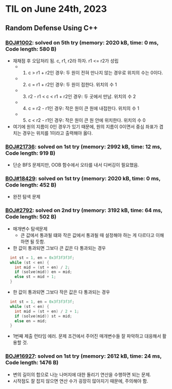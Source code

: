 # **TIL on June 24th, 2023**

## Random Defense Using C++
### [BOJ#1002](/Problem%20Solving/boj/random%20defense/1002-06-23-2023.cpp): solved on 5th try (memory: 2020 kB, time: 0 ms, Code length: 580 B)
* 재채점 후 오답처리 됨. c, r1, r2라 하자. r1 <= r2가 성립
  - 1. c > r1 + r2인 경우: 두 원이 전혀 만나지 않는 경우로 위치의 수는 0이다.
  - 2. c = r1 + r2인 경우: 두 원이 접한다. 위치의 수 1
  - 3. r2 - r1 < c < r1 + r2인 경우: 두 곳에서 만남. 위치의 수 2
  - 4. c = r2 - r1인 경우: 작은 원이 큰 원에 내접한다. 위치의 수 1
  - 5. c < r2 - r1인 경우: 작은 원이 큰 원 안에 위치한다. 위치의 수 0
* 여기에 원의 지름이 0인 경우가 있기 때문에, 원의 지름이 0이면서 중심 좌표가 겹치는 경우는 위치를 1이라고 출력해야 옳다.

### [BOJ#21736](/Problem%20Solving/boj/random%20defense/21736-06-23-2023.cpp): solved on 1st try (memory: 2992 kB, time: 12 ms, Code length: 919 B)
* 단순 BFS 문제지만, OOB 함수에서 오타를 내서 디버깅이 필요했음.


### [BOJ#18429](/Problem%20Solving/boj/random%20defense/18429-06-23-2023.cpp): solved on 1st try (memory: 2020 kB, time: 0 ms, Code length: 452 B)
* 완전 탐색 문제


### [BOJ#2792](/Problem%20Solving/boj/random%20defense/2792-06-24-2023.cpp): solved on 2nd try (memory: 3192 kB, time: 64 ms, Code length: 502 B)
* 매개변수 탐색문제
  - 큰 값에서 통과될 떄와 작은 값에서 통과될 때 설정해야 하는 게 다르다고 이해하면 될 듯함.
* 한 값이 통과되면 그보다 큰 값은 다 통과되는 경우
```cpp
  int st = 1, en = 0x3f3f3f3f;
  while (st < en) {
    int mid = (st + en) / 2;
    if (solve(mid)) en = mid;
    else st = mid + 1;
  }
```
* 한 값이 통과되면 그보다 작은 값은 다 통과되는 경우
```cpp
  int st = 1, en = 0x3f3f3f3f;
  while (st < en) {
    int mid = (st + en) / 2 + 1;
    if (solve(mid)) st = mid;
    else en = mid;
  }
```

* 1번째 제출 런타임 에러. 문제 조건에서 주어진 매개변수들 잘 파악하고 대응해서 활용할 것.


### [BOJ#16927](/Problem%20Solving/boj/random%20defense/16927-06-24-2023.cpp): solved on 1st try (memory: 2612 kB, time: 24 ms, Code length: 1476 B)
* 변의 길이의 합으로 나눈 나머지에 대한 돌리기 연산을 수행하면 되는 문제.
* 시작점도 잘 잡지 않으면 연산 수가 굉장히 많아지기 때문에, 주의해야 함.